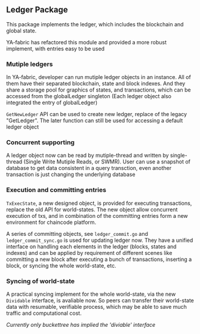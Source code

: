 ## Ledger Package

This package implements the ledger, which includes the blockchain and global state.

YA-fabric has refactored this module and provided a more robust implement, with entries easy to be used

### Mutiple ledgers

In YA-fabric, developer can run mutiple ledger objects in an instance. All of them have their separated
blockchain, state and block indexes. And they share a storage pool for graphics of states, and transactions,
which can be accessed from the globalLedger singleton (Each ledger object also integrated the entry of 
globalLedger)

`GetNewLedger` API can be used to create new ledger, replace of the legacy "GetLedger". The later function
can still be used for accessing a default ledger object

### Concurrent supporting

A ledger object now can be read by mutiple-thread and written by single-thread (Single Write Mutiple Reads,
or SWMR). User can use a snapshot of database to get data consistent in a query transction, even another
transaction is just changing the underlying database

### Execution and committing entries

`TxExecState`, a new designed object, is provided for executing transactions, replace the old API for world-states.
The new object allow concurrent execution of txs, and in combination of the committing entries form a new
environment for chaincode platform.

A series of committing objects, see `ledger_commit.go` and `ledger_commit_sync.go` is used for updating
ledger now. They have a unified interface on handling each elements in the ledger (blocks, states and indexes) 
and can be applied by requirement of different scenes like committing a new block after executing a bunch
of transactions, inserting a block, or syncing the whole world-state, etc.

### Syncing of world-state

A practical syncing implement for the whole world-state, via the new `Dividable` interface, is avaliable now.
So peers can transfer their world-state data with resumable, verifiable process, which may be able to save
much traffic and computational cost.

*Currently only buckettree has implied the 'diviable' interface*
